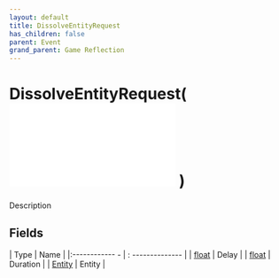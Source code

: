 ```yaml
---
layout: default
title: DissolveEntityRequest
has_children: false
parent: Event
grand_parent: Game Reflection
---
```

# DissolveEntityRequest( ![ EntityEventBase ](game-reflection/events/entity_event_base.md) )
Description 

## Fields
| Type | Name |
|:------------ - | : -------------- |
| [float](game-reflection/components/float.md) | Delay |
| [float](game-reflection/components/float.md) | Duration |
| [Entity](game-reflection/classes/entity.md) | Entity |
